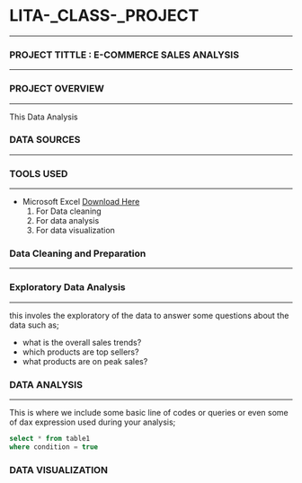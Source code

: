 # LITA-_CLASS-_PROJECT
---

### PROJECT TITTLE : E-COMMERCE SALES ANALYSIS
---

### PROJECT OVERVIEW
---
 This Data Analysis

 ### DATA SOURCES
 ---

### TOOLS USED 
---
- Microsoft Excel [Download Here](https://www.microsoft.com)
     1. For Data cleaning
     2. For data analysis
     3. For data visualization

### Data Cleaning  and Preparation 
----

### Exploratory  Data Analysis 
----
this involes the exploratory of the data to answer some questions about the data such as; 
   - what is the overall sales trends?
   - which products are top sellers?
   - what products are on peak sales?

### DATA ANALYSIS
----
This is where we include some basic line of codes or queries or even some of dax expression used during your analysis;

``` SQL
select * from table1
where condition = true
```
### DATA VISUALIZATION   
